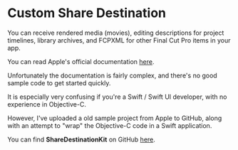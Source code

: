# Custom Share Destination

You can receive rendered media (movies), editing descriptions for project timelines, library archives, and FCPXML for other Final Cut Pro items in your app.

You can read Apple's official documentation [here](https://developer.apple.com/documentation/professional_video_applications/content_and_metadata_exchanges_with_final_cut_pro/receiving_media_and_data_through_a_custom_share_destination).

Unfortunately the documentation is fairly complex, and there's no good sample code to get started quickly.

It is especially very confusing if you're a Swift / Swift UI developer, with no experience in Objective-C.

However, I've uploaded a old sample project from Apple to GitHub, along with an attempt to "wrap" the Objective-C code in a Swift application.

You can find **ShareDestinationKit** on GitHub [here](https://github.com/latenitefilms/ShareDestinationKit).